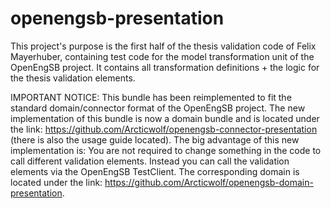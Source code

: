 openengsb-presentation
======================

This project's purpose is the first half of the thesis validation code of Felix Mayerhuber, containing test code for the model transformation unit of the OpenEngSB project. It contains all transformation definitions + the logic for the thesis validation elements.

IMPORTANT NOTICE:
This bundle has been reimplemented to fit the standard domain/connector format of the OpenEngSB project. The new implementation of this bundle is now a domain bundle and is located under the link: https://github.com/Arcticwolf/openengsb-connector-presentation (there is also the usage guide located). The big advantage of this new implementation is: You are not required to change something in the code to call different validation elements. Instead you can call the validation elements via the OpenEngSB TestClient. The corresponding domain is located under the link: https://github.com/Arcticwolf/openengsb-domain-presentation.

